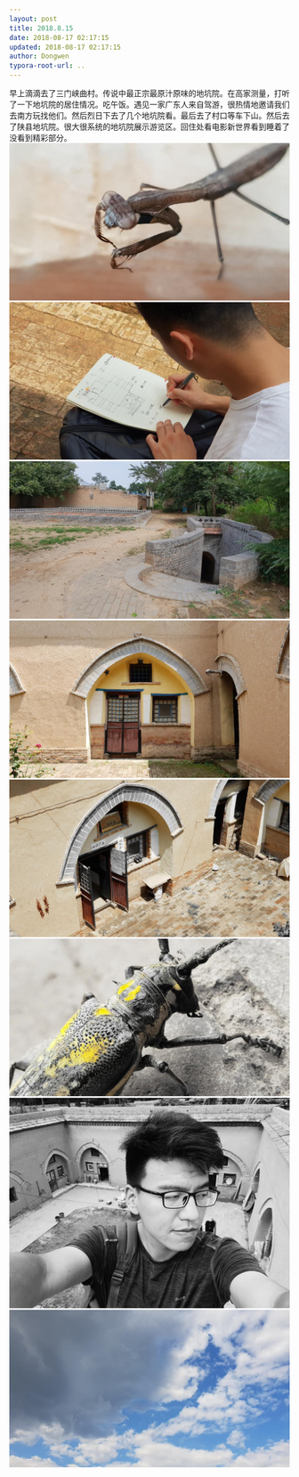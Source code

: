 ```yaml
---
layout: post
title: 2018.8.15
date: 2018-08-17 02:17:15
updated: 2018-08-17 02:17:15
author: Dongwen
typora-root-url: ..
---
```




早上滴滴去了三门峡曲村。传说中最正宗最原汁原味的地坑院。在高家测量，打听了一下地坑院的居住情况。吃午饭。遇见一家广东人来自驾游，很热情地邀请我们去南方玩找他们。然后烈日下去了几个地坑院看。最后去了村口等车下山。然后去了陕县地坑院。很大很系统的地坑院展示游览区。回住处看电影新世界看到睡着了没看到精彩部分。
        ![](/img/in-post/x53179929.jpg)
![](/img/in-post/x53180008.jpg)
![](/img/in-post/x53180038.jpg)
![](/img/in-post/x53181899.jpg)
![](/img/in-post/x53180006.jpg)
![](/img/in-post/x53180037.jpg)
![](/img/in-post/x53181897.jpg)
![](/img/in-post/x53181898.jpg)

